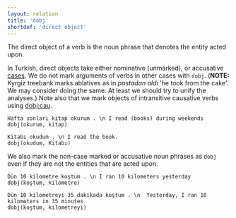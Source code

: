 ```yaml
---
layout: relation
title: 'dobj'
shortdef: 'direct object'
---
```


The direct object of a verb is the noun phrase that denotes the entity acted upon.

In Turkish, direct objects take either nominative (unmarked), or accusative [cases](tr-feat/Case).
We do not mark arguments of verbs in other cases with `dobj`.
(**NOTE:** Kyrgiz treebank marks ablatives as in _pastadan aldı_ 'he took from the cake'. We may consider doing the same. At least we should try to unify the analyses.)
Note also that we mark objects of intransitive causative verbs using [dobj:cau](dobj-cau).

~~~ sdparse
Hafta sonları kitap okurum . \n I read (books) during weekends
dobj(okurum, kitap)
~~~

~~~ sdparse
Kitabı okudum . \n I read the book.
dobj(okudum, Kitabı)
~~~

We also mark the non-case marked or accusative noun phrases as `dobj` even if they are not the entities that are acted upon.

~~~ sdparse
Dün 10 kilometre koştum . \n I ran 10 kilometers yesterday
dobj(koştum, kilometre)
~~~

~~~ sdparse
Dün 10 kilometreyi 35 dakikada koştum . \n  Yesterday, I ran 10 kilometers in 35 minutes
dobj(koştum, kilometreyi)
~~~
